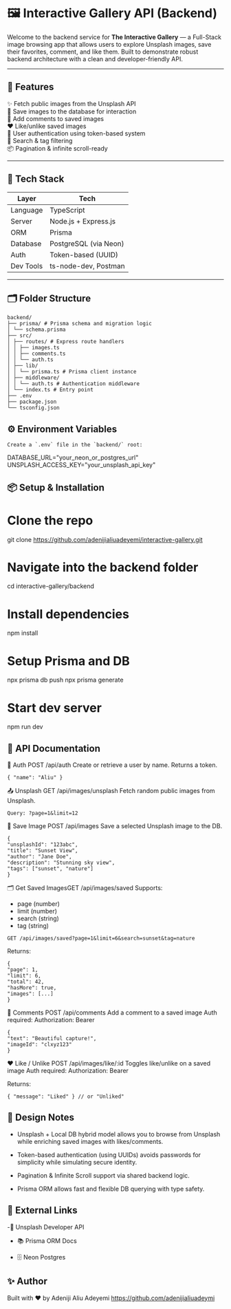 # 🖼️ Interactive Gallery API (Backend)

Welcome to the backend service for **The Interactive Gallery** — a Full-Stack image browsing app that allows users to explore Unsplash images, save their favorites, comment, and like them. Built to demonstrate robust backend architecture with a clean and developer-friendly API.

---

## 🚀 Features

✨ Fetch public images from the Unsplash API  
📝 Save images to the database for interaction  
💬 Add comments to saved images  
❤️ Like/unlike saved images  
🔐 User authentication using token-based system  
🔎 Search & tag filtering  
📦 Pagination & infinite scroll-ready

---

## 🧰 Tech Stack

| Layer     | Tech                  |
| --------- | --------------------- |
| Language  | TypeScript            |
| Server    | Node.js + Express.js  |
| ORM       | Prisma                |
| Database  | PostgreSQL (via Neon) |
| Auth      | Token-based (UUID)    |
| Dev Tools | ts-node-dev, Postman  |

---

## 🗂️ Folder Structure

```
backend/
├── prisma/ # Prisma schema and migration logic
│ └── schema.prisma
├── src/
│ ├── routes/ # Express route handlers
│ │ ├── images.ts
│ │ ├── comments.ts
│ │ └── auth.ts
│ ├── lib/
│ │ └── prisma.ts # Prisma client instance
│ ├── middleware/
│ │ └── auth.ts # Authentication middleware
│ └── index.ts # Entry point
├── .env
├── package.json
└── tsconfig.json
```

## ⚙️ Environment Variables

```
Create a `.env` file in the `backend/` root:
```

DATABASE_URL="your_neon_or_postgres_url"
UNSPLASH_ACCESS_KEY="your_unsplash_api_key"

## 📦 Setup & Installation

# Clone the repo

git clone https://github.com/adenijialiuadeyemi/interactive-gallery.git

# Navigate into the backend folder

cd interactive-gallery/backend

# Install dependencies

npm install

# Setup Prisma and DB

npx prisma db push
npx prisma generate

# Start dev server

npm run dev

## 🧪 API Documentation

🔐 Auth
POST /api/auth
Create or retrieve a user by name. Returns a token.

```
{ "name": "Aliu" }
```

📤 Unsplash
GET /api/images/unsplash
Fetch random public images from Unsplash.

```
Query: ?page=1&limit=12
```

💾 Save Image
POST /api/images
Save a selected Unsplash image to the DB.

```
{
"unsplashId": "123abc",
"title": "Sunset View",
"author": "Jane Doe",
"description": "Stunning sky view",
"tags": ["sunset", "nature"]
}
```

🗂️ Get Saved ImagesGET /api/images/saved
Supports:

- page (number)
- limit (number)
- search (string)
- tag (string)

```
GET /api/images/saved?page=1&limit=6&search=sunset&tag=nature
```

Returns:

```
{
"page": 1,
"limit": 6,
"total": 42,
"hasMore": true,
"images": [...]
}
```

💬 Comments
POST /api/comments
Add a comment to a saved image
Auth required: Authorization: Bearer <token>

```
{
"text": "Beautiful capture!",
"imageId": "clxyz123"
}
```

❤️ Like / Unlike
POST /api/images/like/:id
Toggles like/unlike on a saved image
Auth required: Authorization: Bearer <token>

Returns:

```
{ "message": "Liked" } // or "Unliked"
```

## 🧠 Design Notes

- Unsplash + Local DB hybrid model allows you to browse from Unsplash while enriching saved images with likes/comments.

- Token-based authentication (using UUIDs) avoids passwords for simplicity while simulating secure identity.

- Pagination & Infinite Scroll support via shared backend logic.

- Prisma ORM allows fast and flexible DB querying with type safety.

## 🔗 External Links

-🔌 Unsplash Developer API

- 📚 Prisma ORM Docs

- 🗄️ Neon Postgres

## ✨ Author

Built with ❤️ by Adeniji Aliu Adeyemi
https://github.com/adenijialiuadeymi
